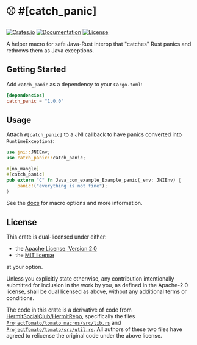 # ⚾ #\[catch_panic\]

[![Crates.io](https://img.shields.io/crates/v/catch_panic.svg)](https://crates.io/crates/catch_panic)
[![Documentation](https://docs.rs/catch_panic/badge.svg)](https://docs.rs/catch_panic)
[![License](https://img.shields.io/crates/l/catch_panic)](https://github.com/HermitSocialClub/catch_panic)

A helper macro for safe Java-Rust interop that "catches" Rust panics and rethrows them as Java exceptions.


## Getting Started

Add `catch_panic` as a dependency to your `Cargo.toml`:

```toml
[dependencies]
catch_panic = "1.0.0"
```


## Usage

Attach `#[catch_panic]` to a JNI callback to have panics converted into `RuntimeException`s:

```rust
use jni::JNIEnv;
use catch_panic::catch_panic;

#[no_mangle]
#[catch_panic]
pub extern "C" fn Java_com_example_Example_panic(_env: JNIEnv) {
    panic!("everything is not fine");
}
```

See the [docs](https://docs.rs/catch_panic) for macro options and more information.


## License

This crate is dual-licensed under either:

- the [Apache License, Version 2.0](LICENSE-APACHE)
- the [MIT license](LICENSE-MIT)

at your option.

Unless you explicitly state otherwise, any contribution intentionally submitted
for inclusion in the work by you, as defined in the Apache-2.0 license, shall
be dual licensed as above, without any additional terms or conditions.

The code in this crate is a derivative of code from [HermitSocialClub/HermitRepo][HermitRepo],
specifically the files [`ProjectTomato/tomato_macros/src/lib.rs`][tomato_macros_lib] and
[`ProjectTomato/tomato/src/util.rs`][tomato_util].
All authors of these two files have agreed to relicense the original code under the above license.

[HermitRepo]: https://github.com/HermitSocialClub/HermitRepo
[tomato_macros_lib]: https://github.com/HermitSocialClub/HermitRepo/blob/bedfbbd8ca332d473a4cde7b063d370990afd68f/ProjectTomato/tomato_macros/src/lib.rs
[tomato_util]: https://github.com/HermitSocialClub/HermitRepo/blob/bedfbbd8ca332d473a4cde7b063d370990afd68f/ProjectTomato/tomato/src/util.rs
